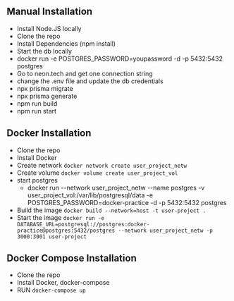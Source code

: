 ## Manual Installation
- Install Node.JS locally
- Clone the repo
- Install Dependencies (npm install)
- Start the db locally
 - docker run -e POSTGRES_PASSWORD=youpassword -d -p 5432:5432 postgres
 - Go to neon.tech and get one connection string
- change the .env file and update the db credentials
- npx prisma migrate
- npx prisma generate
- npm run build
- npm run start

## Docker Installation
- Clone the repo
- Install Docker
- Create network `docker network create user_project_netw`
- Create volume `docker volume create user_project_vol`
- start postgres
    - docker run --network user_project_netw --name postgres -v user_project_vol:/var/lib/postgresql/data -e POSTGRES_PASSWORD=docker-practice -d -p 5432:5432 postgres
- Build the image `docker build --network=host -t user-project .`
- Start the image `docker run -e DATABASE_URL=postgresql://postgres:docker-practice@postgres:5432/postgres --network user_project_netw -p 3000:3001 user-project`

## Docker Compose Installation
- Clone the repo
- Install Docker, docker-compose
- RUN `docker-compose up`